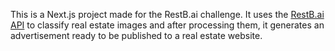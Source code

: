 This is a Next.js project made for the RestB.ai challenge. It uses the [RestB.ai API](https://restb.ai/) to classify real estate images and after processing them, it generates an advertisement ready to be published to a real estate website.
